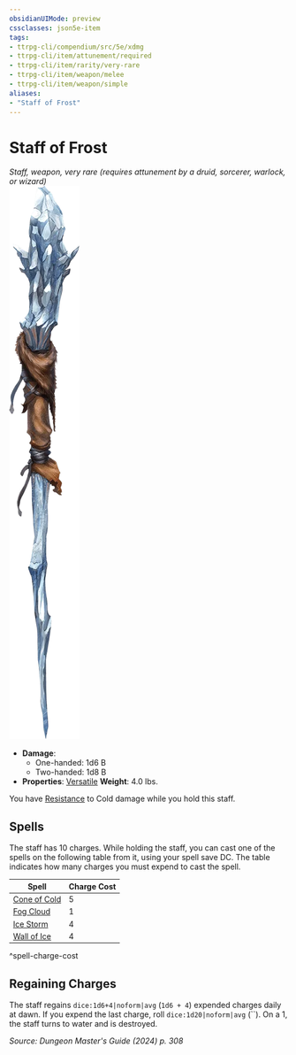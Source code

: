 ```yaml
---
obsidianUIMode: preview
cssclasses: json5e-item
tags:
- ttrpg-cli/compendium/src/5e/xdmg
- ttrpg-cli/item/attunement/required
- ttrpg-cli/item/rarity/very-rare
- ttrpg-cli/item/weapon/melee
- ttrpg-cli/item/weapon/simple
aliases: 
- "Staff of Frost"
---
```

# Staff of Frost
*Staff, weapon, very rare (requires attunement by a druid, sorcerer, warlock, or wizard)*  
![](3-Compendium/items/img/staff-of-frost.webp#right)

- **Damage**:
  - One-handed: 1d6 B
  - Two-handed: 1d8 B
- **Properties**: [Versatile](3-Compendium/rules/item-properties.md#Versatile)
**Weight**: 4.0 lbs.

You have [Resistance](3-Compendium/rules/variant-rules/resistance-xphb.md) to Cold damage while you hold this staff.

## Spells

The staff has 10 charges. While holding the staff, you can cast one of the spells on the following table from it, using your spell save DC. The table indicates how many charges you must expend to cast the spell.

| Spell | Charge Cost |
|-------|-------------|
| [Cone of Cold](3-Compendium/spells/cone-of-cold-xphb.md) | 5 |
| [Fog Cloud](3-Compendium/spells/fog-cloud-xphb.md) | 1 |
| [Ice Storm](3-Compendium/spells/ice-storm-xphb.md) | 4 |
| [Wall of Ice](3-Compendium/spells/wall-of-ice-xphb.md) | 4 |
^spell-charge-cost

## Regaining Charges

The staff regains `dice:1d6+4|noform|avg` (`1d6 + 4`) expended charges daily at dawn. If you expend the last charge, roll `dice:1d20|noform|avg` (``). On a 1, the staff turns to water and is destroyed.

*Source: Dungeon Master's Guide (2024) p. 308*